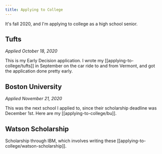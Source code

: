 ```yaml
---
title: Applying to College
---
```


It's fall 2020, and I'm applying to college as a high school senior.

## Tufts
_Applied October 18, 2020_

This is my Early Decision application. I wrote my [[applying-to-college/tufts]] in September on the car ride to and from Vermont, and got the application done pretty early.

## Boston University
_Applied November 21, 2020_

This was the next school I applied to, since their scholarship deadline was December 1st. Here are my [[applying-to-college/bu]].

## Watson Scholarship

Scholarship through IBM, which involves writing these [[applying-to-college/watson-scholarship]].
